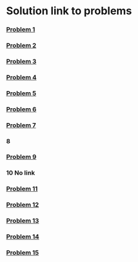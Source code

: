 # Solution link to problems

### [Problem 1](https://practice.geeksforgeeks.org/viewSol.php?subId=bcce2081871e3f6b739450cd368a636e&pid=701966&user=sweta040799)
### [Problem 2](https://practice.geeksforgeeks.org/viewSol.php?subId=09fa2260516d73dfb1f7ac66b0d1f0f8&pid=705474&user=sweta040799)
### [Problem 3](https://practice.geeksforgeeks.org/viewSol.php?subId=dd63e1f1d36caf03251a895a21eaf04c&pid=703804&user=sweta040799)
### [Problem 4](https://practice.geeksforgeeks.org/viewSol.php?subId=c05666e3c5db16d4ad21f0c840f7e4bf&pid=700243&user=sweta040799)
### [Problem 5](https://practice.geeksforgeeks.org/viewSol.php?subId=2f349912369b1443f59ac37c5bd0fd16&pid=703093&user=sweta040799)
### [Problem 6](https://leetcode.com/submissions/detail/611671913/)
### [Problem 7](https://practice.geeksforgeeks.org/viewSol.php?subId=9c34550221bd9b802139deba82ff97c7&pid=704216&user=sweta040799)
### 8
### [Problem 9](https://practice.geeksforgeeks.org/viewSol.php?subId=9472bff61a4ee3afaa488e4ec9b85636&pid=703607&user=sweta040799)
### 10 No link
### [Problem 11](https://practice.geeksforgeeks.org/viewSol.php?subId=8f167143a7fe15c22aae7d2d91678247&pid=702678&user=sweta040799)
### [Problem 12](https://practice.geeksforgeeks.org/viewSol.php?subId=5de86669526cefeec32ac9a3d735cbe1&pid=704775&user=sweta040799)
### [Problem 13](https://practice.geeksforgeeks.org/viewSol.php?subId=cfe7844fc3739903859079913c9b5fc4&pid=705287&user=sweta040799)
### [Problem 14](https://leetcode.com/submissions/detail/612390417/)
### [Problem 15](https://practice.geeksforgeeks.org/viewSol.php?subId=a1060fe5f8d78aa9f9cdf69aab0cae20&pid=704691&user=sweta040799)
